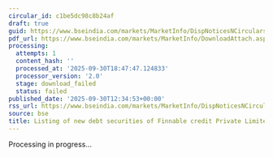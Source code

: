 ```yaml
---
circular_id: c1be5dc98c8b24af
draft: true
guid: https://www.bseindia.com/markets/MarketInfo/DispNoticesNCirculars.aspx?Noticeid={86E6CCC0-4796-4560-B9E8-E7678EEFD869}&noticeno=20250930-42&dt=09/30/2025&icount=42&totcount=114&flag=0
pdf_url: https://www.bseindia.com/markets/MarketInfo/DownloadAttach.aspx?id=20250930-42&attachedId=
processing:
  attempts: 1
  content_hash: ''
  processed_at: '2025-09-30T18:47:47.124833'
  processor_version: '2.0'
  stage: download_failed
  status: failed
published_date: '2025-09-30T12:34:53+00:00'
rss_url: https://www.bseindia.com/markets/MarketInfo/DispNoticesNCirculars.aspx?Noticeid={86E6CCC0-4796-4560-B9E8-E7678EEFD869}&noticeno=20250930-42&dt=09/30/2025&icount=42&totcount=114&flag=0
source: bse
title: Listing of new debt securities of Finnable credit Private Limited
---
```


Processing in progress...